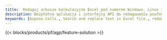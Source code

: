 ```yaml
---
title:  Redaguj arkusze kalkulacyjne Excel pod numerem Windows, Linux i macOS
description: Bezpłatna aplikacja i interfejsy API do redagowania poufnych informacji z arkuszy kalkulacyjnych XLS, XLSX i ODS
keywords: [Aspose.Cells., Search and replace text in Excel file., redact Excel file., edit Excel file., Excel file redaction., Search and replace string in Excel file]
---
```

{{< blocks/products/pf/agp/feature-solution >}} 

